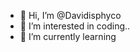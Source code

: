 - 👋 Hi, I’m @Davidisphyco
- 👀 I’m interested in coding..
- 🌱 I’m currently learning 
<!---
Zenoxyy69/Zenoxyy69 is a ✨ special ✨ repository because its `README.md` (this file) appears on your GitHub profile.
You can click the Preview link to take a look at your changes.
--->
